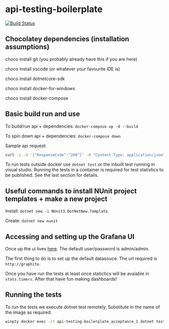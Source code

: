 # api-testing-boilerplate
[![Build Status](https://travis-ci.org/moretonb/api-testing-boilerplate.svg?branch=master)](https://travis-ci.org/moretonb/api-testing-boilerplate)

Chocolatey dependencies (installation assumptions)
--------------------------------------------------
choco install git (you probably already have this if you are here)

choco install vscode (or whatever your favourite IDE is)

choco install dotnetcore-sdk

choco install docker-for-windows

choco install docker-compose

Basic build run and use
-----------------------
To build/run api + dependencies: ```docker-compose up -d --build```

To spin down api + dependencies: ```docker-compose down```

Sample api request:
```bash
curl -i -d '{"ResponseCode":"200"}' -H "Content-Type: application/json" -X POST http://localhost:5000/api/respondwithcode
```
To run tests outside docker use ```dotnet test``` or the inbuilt test running in visual studio. Running the tests in a container is required for test statistics to be published. See the last section for details.

Useful commands to install NUnit project templates + make a new project
-----------------------------------------------------------------------
Install: ```dotnet new -i NUnit3.DotNetNew.Template```

Create: ```dotnet new nunit```

Accessing and setting up the Grafana UI
---------------------------------------
Once up the ui lives [here](http://localhost:3000). The default user/password is admin/admin.

The first thing to do is to set up the default datasouce. The url required is ```http://graphite```.

Once you have run the tests at least once statictics will be avaiable in ```stats.timers```. After that have fun making dashboards!

Running the tests
-----------------
To run the tests we execute dotnet test remotely. Substitute in the name of the image as required:
```bash
winpty docker exec -it api-testing-boilerplate_acceptance_1 dotnet test
```